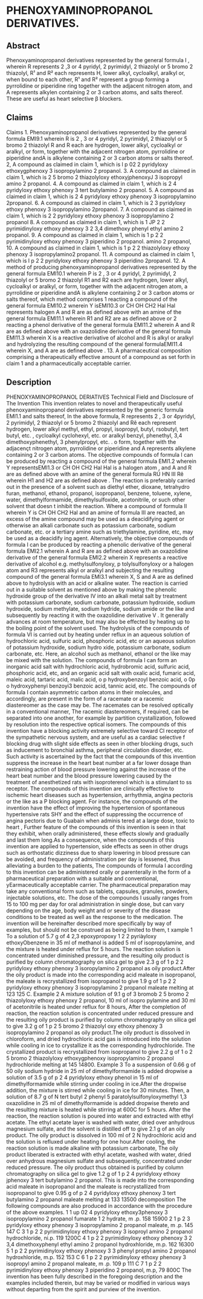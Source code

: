 # PHENOXYAMINOPROPANOL DERIVATIVES.

## Abstract
Phenoxyaminopropanol derivatives represented by the general formula I , wherein R represents 2 ,3 or 4 pyridyl, 2 pyrimidyl, 2 thiazolyl or 5 bromo 2 thiazolyl, R¹ and R² each represents H, lower alkyl, cycloalkyl, aralkyl or, when bound to each other, R¹ and R² represent a group forming a pyrrolidine or piperidine ring together with the adjacent nitrogen atom, and A represents alkylen containing 2 or 3 carbon atoms, and salts thereof. These are useful as heart selective β blockers.

## Claims
Claims 1. Phenoxyaminopropanol derivatives represented by the general formula EMI9.1 wherein R is 2 , 3 or 4 pyridyl, 2 pyrimidyl, 2 thiazolyl or 5 bromo 2 thiazolyl R and R each are hydrogen, lower alkyl, cycloalkyl or aralkyl, or form, together with the adjacent nitrogen atom, pyrrolidine or piperidine andA is alkylene containing 2 or 3 carbon atoms or salts thereof. 2, A compound as claimed in claim 1, which is l p 02 2 pyridyloxy ethoxygphenoxy 3 isopropylamino 2 propanol. 3. A compound as claimed in claim 1, which is 2 5 bromo 2 thiazolyloxy ethoxyjphenoxyJ 3 isopropyl amino 2 propanol. 4. A compound as claimed in claim 1, which is 2 4 pyridyloxy ethoxy phenoxy 3 tert butylamino 2 propanol. 5. A compound as claimed in claim 1, which is 2 4 pyridyloxy ethoxy phenoxy 3 isopropylamino 2propanol. 6. A compound as claimed in claim 1, which is 2 3 pyridyloxy ethoxy phenoxy 3 isopropylamino 2propanol. 7. A compound as claimed in claim 1, which is 2 2 pyridyloxy ethoxy phenoxy 3 isopropylamino 2 propanol 8. A compound as claimed in claim 1, which is 1 JP 2 2 pyrimidinyloxy ethoxy phenoxy 3 2 3,4 dimethoxy phenyl ethyl amino 2 propanol. 9. A compound as claimed in claim 1, which is 1 p 2 2 pyrimidinyloxy ethoxy phenoxy 3 piperidino 2 propanol. amino 2 propanol, 10. A compound as claimed in claim 1, which is 1 p 2 2 thiazolyloxy ethoxy phenoxy 3 isopropylamino2 propanol. 11. A compound as claimed in claim 1, which is l p 2 2 pyridyloxy ethoxy phenoxy 3 piperidino 2propanol. 12. A method of producing phenoxyaminopropanol derivatives represented by the general formula EMI10.1 wherein P is 2 , 3 or 4 pyridyl, 2 pyrimidyl, 2 thiazolyl or 5 bromo 2 thiazolyl R1 and R2 each are hydrogen, lower alkyl, cycloalkyl or aralkyl, or form, together with the adjacent nitrogen atom, a pyrrolidine or piperidine andA is alkylene containing 2 or 3 carbon atoms or salts thereof, which method comprises 1 reacting a compound of the general formula EMI10.2 wnerein Y isEMI10.3 or CH OH CH2 Hal Hal represents halogen A and R are as defined above with an amine of the general formula EMI11.1 wherein R1 and R2 are as defined above or 2 reacting a phenol derivative of the general formula EMI11.2 wherein A and R are as defined above with an oxazolidine derivative of the general formula EMI11.3 wherein X is a reactive derivative of alcohol and R is alkyl or aralkyl and hydrolyzing the resulting compound of the general formulaEMI11.4 wherein X, and A are as defined above . 13. A pharmaceutical composition comprising a therapeutically effective amount of a compound as set forth in claim 1 and a pharmaceutically acceptable carrier.

## Description
PHENOXYAMINOPROPANOL DERIATIVES Technical Field and Disclosure of The Invention This invention relates to novel and therapeutically useful phenoxyaminopropanol derivatives represented by the generic formula EMI1.1 and salts thereof, In the above formula, R represents 2 , 3 or 4pyridyl, 2 pyrimidyl, 2 thiazolyl or 5 bromo 2 thiazolyl and Rê each represent hydrogen, lower alkyl methyl, ethyl, propyl, isopropyl, butyl, rsobutyl, tert butyl, etc. , cycloalkyl cyclohexyl, etc. or aralkyl benzyl, phenethyl, 3,4 dimethoxyphenethyl, 3 phenylpropyl, etc. . o form, together with the adjacençt nitrogen atom, pyrrolidine or piperidine and A represents alkylene containing 2 or 3 carbon atoms. The objective compounds of formula I can be produced by reacting a compound of the general formula EMI1.2 wherein Y representsEMI1.3 or CH OH CH2 Hal Hal is a halogen atom , and A and R are as defined above with an amine of the general formula RÚ HN III Rê wherein H1 and H2 are as defined above . The reaction is preferably carried out in the presence of a solvent such as diethyl ether, dioxane, tetrahydro furan, methanol, ethanol, propanol, isopropanol, benzene, toluene, xylene, water, dimethylformamide, dimethylsulfoxide, acetonitrile, or such other solvent that doesn t inhibit the reaction. Where a compound of formula II wherein Y is CH OH CH2 Hal and an amine of formula III are reacted, an excess of the amine compound may be used as a deacidifying agent or otherwise an alkali carbonate such as potassium carbonate, sodium carbonate, etc. or a tertiary amine such as triethylamine, pyridine, etc, may be used as a deacidify ing agent. Alternatively, the objective compounds of formula I can be produced by reacting a phenolic derivative of the general formula EMI2.1 wherein A and R are as defined above with an oxazolidine derivative of the general formula EMI2.2 wherein X represents a reactive derivative of alcohol e.g. methylsulfonyloxy, p tolylsulfonyloxy or a halogen atom and R3 represents alkyl or aralkyl and subjecting the resulting compound of the general formula EMI3.1 wherein X, S and A are as defined above to hydrolysis with an acid or alkaline water. The reaction is carried out in a suitable solvent as mentioned above by making the phenolic hydroxide group of the derivative IV into an alkali metal salt by treatment with potassium carbonate, sodium carbonate, potassium hydroxide, sodium hydroxide, sodium methylate, sodium hydride, sodium amide or the like and subsequently by reacting it with the oxazolidine derivative V . It generally advances at room temperature, but may also be effected by heating up to the boiling point of the solvent used. The hydrolysis of the compounds of formula VI is carried out by heating under reflux in an aqueous solution of hydrochloric acid, sulfuric acid, phosphoric acid, etc or an aqueous solution of potassium hydroxide, sodium hydro xide, potassium carbonate, sodium carbonate, etc. Here, an alcohol such as methanol, ethanol or the like may be mixed with the solution. The compounds of formula I can form an inorganic acid salt with hydrochloric acid, hydrobromic acid, sulfuric acid, phosphoric acid, etc, and an organic acid salt with oxalic acid, fumaric acid, maleic acid, tartaric acid, malic acid, o p hydroxybenzoyl benzoic acid, o 0p o hydroxyphenyi benzoyi3 benzoic acid, tannic acid, etc. The compounds of formula I contain asymmetric carbon atoms in their molecules, and accordingly, are present in the form of a racemate or a racemic diastereomer as the case may be. The racemates can be resolved optically in a conventional manner, The racemic diastereomers, if required, can be separated into one another, for example by partition crystallization, followed by resolution into the respective optical isomers. The compounds of this invention have a blocking activity extremely selective toward Cl receptor of the sympathetic nervous system, and are useful as a cardiac selective f blocking drug with slight side effects as seen in other blocking drugs, such as inducement to bronchial asthma, peripheral circulation disorder, etc. Such activity is ascertained by the fact that the compounds of this invention suppress the increase in the heart beat number at a far lower dosage than restraining action of blood pressure lowering against the increase of the heart beat number and the blood pressure lowering caused by the treatment of anesthetized rats with isoproterenol which is a stimulant to ss receptor. The compounds of this invention are clinically effective to ischemic heart diseases such as hypertension, arrhythmia, angina pectoris or the like as a P blocking agent. For instance, the compounds of the invention have the effect of improving the hypertension of spontaneous hypertensive rats SHY and the effect of suppressing the occurrence of angina pectoris due to Guabain when adminis tered at a large dose, toxic to heart , Further feature of the compounds of this invention is seen in that they exhibit, when orally administered, these effects slowly and gradually and last them long.As a consequence, when the compounds of this invention are applied to hypertension, side effects as seen in other drugs such as orthostatic dizziness due to sharp lowering in blood pressure can be avoided, and frequency of administration per day is lessened, thus alleviating a burden to the patients, The compounds of formula I according to this invention can be administered orally or parenterally in the form of a pharmaceutical preparation with a suitable and conventional, yEarmaceutically acceptable carrier. The pharmaceutical preparation may take any conventional form such as tablets, capsules, granules, powders, injectable solutions, etc. The dose of the compounds I usually ranges from 15 to 100 mg per day for oral administration in single dose, but can vary depending on the age, body weight and or severity of the disease conditions to be treated as well as the response to the medication. The invention will be hereinafter described more specifically by way of examples, but should not be construed as being limited to them, t xample 1 To a solution of 5.7 g of 4 2,3 epoxypropoxy 1 2 2 pyriàyloxy ethoxyObenzene in 35 ml of methanol is added 5 ml of isopropylamine, and the mixture is heated under reflux for 5 hours. The reaction solution is concentrated under diminished pressure, and the resulting oily product is purified by column chromatography on silica gel to give 2.3 g of 1 p 2 2 pyridyloxy ethoxy phenoxy 3 isoropylamino 2 propanol as oily product.After the oily product is made into the corresponding acid maleate in isopropanol, the maleate is recrystallized from isopropanol to give 1.9 g of 1 p 2 2 pyridyloxy ethoxy phenoxy 3 isopropylamino 2 propanol maleate melting at 123 125 C. Example 2 A mixture solution of 9.1 g of 3 bromob 2 5 bromo 2 thiazolyloxy ethoxy phenoxy 2 propanol, 10 ml of isopro pylamine and 30 ml of acetonitrile is heated under reflux for 8 hours, After the completion of reaction, the reaction solution is concentrated under reduced pressure and the resulting oily product is purified by column chromatography on silica gel to give 3.2 g of 1 p 2 5 bromo 2 thiazolyl oxy ethoxy phenoxy 3 isopropylamino 2 propanol as oily product.The oily product is dissolved in chloroform, and dried hydrochloric acid gas is introduced into the solution while cooling in ice to crystallize it as the corresponding hydrochloride. The crystallized product is recrystallized from isopropanol to give 2.2 g of 1 o 2 5 bromo 2 thiazolyloxy ethoxygphenoxy isopropylamino 2 propanol hydrochloride melting at 145 14800. Example 3 To a suspension of 0.66 g of 50 oily sodium hydride in 25 ml of dimethylformamide is added dropwise a solution of 3.5 g of p 2 4 pyridyloxy ethoxy phenol in 15 ml of dimethylformamide while stirring under cooling in ice.After the dropwise addition, the mixture is stirred while cooling in ice for 30 minutes. Then, a solution of 8.7 g of N tert butyl 2 phenyl 5 paratolylsulfonyloxymethyl 1,3 oxazolidine in 25 ml of dimethylformamide is added dropwise thereto and the resulting mixture is heated while stirring at 600C for 5 hours. After the reaction, the reaction solution is poured into water and extracted with ethyl acetate. The ethyl acetate layer is washed with water, dried over anhydrous magnesium sulfate, and the solvent is distilled off to give 2.1 g of an oily product. The oily product is dissolved in 100 ml of 2 N hydrochloric acid and the solution is refluxed under heating for one hour.After cooling, the reaction solution is made alkaline with potassium carbonate, The oily product liberated is extracted with ethyl acetate, washed with water, dried over anhydrous magnesium sulfate and subsequently, concentrated under reduced pressure. The oily product thus obtained is purified by column chromatography on silica gel to give 1.2 g of 1 p 2 4 pyridyloxy ethoxy jphenoxy 3 tert butylamino 2 propanol. This is made into the corresponding acid maleate in isopropanol and the maleate is recrystallized from isopropanol to give 0.95 g of p 2 4 pyridyloxy ethoxy phenoxy 3 tert butylamino 2 propanol maleate melting at 133 13500 decomposition The following compounds are also produced in accordance with the procedure of the above examples. 1 1 up 02 4 pyridyloxy ethoxy3phenoxy 3 isopropylamino 2 propanol fumarate 1 2 hydrate, m .p. 158 15900 2 1 p 2 3 pyridyloxy ethoxy phenoxy 3 isopropylamino 2 propanol maleate, m .p. 145 147 C 3 1 p 2 2 pyrimidinyloxy ethoxy phenoxy 3 isoproyl amino 2 propanol hydrochloride, ni.p. 119 1200C 4 1 p 2 2 pyrimidinyloxy ethoxy phenoxy 3 2 3,4 dimethoxyphenyl ethyl amino 2 propanol hydroxhloride, m.p. 162 16300 5 1 p 2 2 pyrimidinyloxy ethoxy phenoxy 3 3 phenyl propyl amino 2 propanol hydroxhloride, m.p. 152 153 C 6 1 p 2 2 pyrimidinyloxy ethoxy phenoxy 3 isopropyl amino 2 propanol maleate, m .p. 109 p 111 C 7 1 p 2 2 pyrimidinyloxy ethoxy phenoxy 3 piperidino 2 propanol, m.p, 79 800C The invention has been fully described in the foregoing description and the examples included therein, but may be varied or modified in various ways without departing from the spirit and purview of the invention.